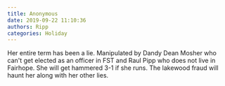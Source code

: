 ```yaml
---
title: Anonymous
date: 2019-09-22 11:10:36
authors: Ripp
categories: Holiday
---
```


 Her entire term has been a lie.  Manipulated by Dandy Dean Mosher who can't get elected as an officer in FST and Raul Pipp who does not live in Fairhope. She will get hammered 3-1 if she runs.  The lakewood fraud will haunt her along with her other lies.